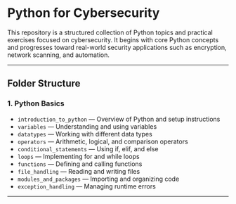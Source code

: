 # Python for Cybersecurity

This repository is a structured collection of Python topics and practical exercises focused on cybersecurity. It begins with core Python concepts and progresses toward real-world security applications such as encryption, network scanning, and automation.

---

## Folder Structure

### 1. Python Basics
- `introduction_to_python` — Overview of Python and setup instructions  
- `variables` — Understanding and using variables  
- `datatypes` — Working with different data types  
- `operators` — Arithmetic, logical, and comparison operators  
- `conditional_statements` — Using if, elif, and else  
- `loops` — Implementing for and while loops  
- `functions` — Defining and calling functions  
- `file_handling` — Reading and writing files  
- `modules_and_packages` — Importing and organizing code  
- `exception_handling` — Managing runtime errors

---
<!-- 
### 2. Intermediate Python
- `strings_and_regex` — Working with text and regular expressions  
- `lists_tuples_sets_dicts` — Using Python collections  
- `comprehensions` — List, set, and dictionary comprehensions  
- `working_with_json` — Reading and writing JSON data  
- `datetime_module` — Handling dates and times  
- `os_and_sys_modules` — Interacting with the operating system  
- `working_with_requests` — Sending HTTP requests  
- `threading_and_multiprocessing` — Writing concurrent programs

---

### 3. Cybersecurity Applications
- `password_strength_checker` — Evaluating password security  
- `hash_encryption_decryption` — Hashing and basic encryption  
- `port_scanner` — Scanning open ports on a network  
- `network_packet_sniffer` — Capturing and analyzing packets  
- `keylogger_concepts` — Understanding keystroke logging  
- `web_scraping_for_vulnerabilities` — Extracting data from websites  
- `brute_force_simulator` — Simulating brute-force attacks  
- `file_integrity_checker` — Detecting file modifications  
- `malware_analysis_basics` — Introduction to malware behavior  
- `intrusion_detection_system` — Building a simple IDS  
- `log_analysis` — Parsing and analyzing system logs

---

### 4. Networking and Automation
- `socket_programming` — Low-level networking with sockets  
- `ftp_and_http_requests` — Working with FTP and HTTP protocols  
- `api_testing_and_automation` — Testing and automating APIs  
- `email_automation` — Sending emails with Python  
- `ssh_automation` — Automating remote server tasks

---

### 5. Security Tools Development
- `building_custom_scanner` — Creating a simple vulnerability scanner  
- `simple_firewall` — Building a basic packet filter  
- `vulnerability_assessment_tool` — Identifying system weaknesses  
- `encryption_toolkit` — Implementing encryption algorithms  
- `password_manager` — Building a local password storage tool

---

### 6. Advanced Topics
- `ethical_hacking_scripts` — Writing ethical hacking utilities  
- `digital_forensics` — Collecting and analyzing digital evidence  
- `wireless_network_security` — Exploring Wi-Fi security concepts  
- `steganography` — Hiding information in images  
- `cryptography_with_python` — Implementing cryptographic algorithms  
- `threat_intelligence_tools` — Automating threat data collection

---

### 7. Projects and Notes
- `mini_projects` — Small hands-on cybersecurity projects  
- `final_project` — Comprehensive final project  
- `notes_and_references` — Important notes and study materials  
- `reports` — Reports and documentation

---

## Objective
This repository serves as a complete learning path for students and developers who wish to understand cybersecurity using Python. It bridges the gap between coding skills and real-world security knowledge.

---

## Requirements
- Python 3.8 or above  
- Basic understanding of programming concepts  
- Recommended IDE: VS Code or PyCharm  

---

## License
This project is open for educational use and experimentation. -->
